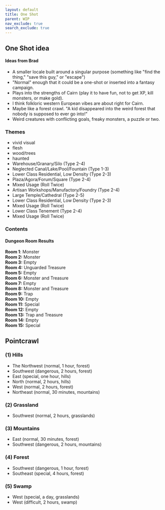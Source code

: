 ```yaml
---
layout: default
title: One Shot
parent: WIP
nav_exclude: true
search_exclude: true
---
```


## One Shot idea
#### Ideas from Brad
- A smaller locale built around a singular purpose (something like "find the thing," "save this guy," or "escape")
- "Normal" enough that it could be a one-shot or inserted into a fantasy campaign.
- Plays into the strengths of Cairn (play it to have fun, not to get XP, kill monsters, or make gold).
- I think folkloric western European vibes are about right for Cairn.
- Maybe like a forest crawl. "A kid disappeared into the weird forest that nobody is supposed to ever go into!"
- Weird creatures with conflicting goals, freaky monsters, a puzzle or two.

### Themes
- vivid visual
- flesh
- wood/trees
- haunted
- Warehouse/Granary/Silo (Type 2-4)
- Neglected Canal/Lake/Pool/Fountain (Type 1-3)
- Lower Class Residential, Low Density (Type 2-3)
- Plaza/Agora/Forum/Square (Type 2-4)
- Mixed Usage (Roll Twice)
- Artisan Workshops/Manufactory/Foundry (Type 2-4)
- Large Temple/Cathedral (Type 2-5)
- Lower Class Residential, Low Density (Type 2-3)
- Mixed Usage (Roll Twice)
- Lower Class Tenement (Type 2-4)
- Mixed Usage (Roll Twice)

### Contents

#### Dungeon Room Results
**Room 1**: Monster  
**Room 2:** Monster  
**Room 3:** Empty  
**Room 4:** Unguarded Treasure  
**Room 5:** Empty  
**Room 6:** Monster and Treasure  
**Room 7:** Empty  
**Room 8:** Monster and Treasure  
**Room 9:** Trap  
**Room 10:** Empty  
**Room 11:** Special  
**Room 12:** Empty  
**Room 13:** Trap and Treasure  
**Room 14:** Empty  
**Room 15:** Special  

## Pointcrawl

### (1) Hills
- The Northwest (normal, 1 hour, forest)
- Southwest (dangerous, 2 hours, forest)
- East (special, one hour, hills)
- North (normal, 2 hours, hills)
- West (normal, 2 hours, forest)
- Northeast (normal, 30 minutes, mountains)

### (2) Grassland
- Southwest (normal, 2 hours, grasslands)

### (3) Mountains
- East (normal, 30 minutes, forest)
- Southwest (dangerous, 2 hours, mountains)

### (4) Forest
- Southwest (dangerous, 1 hour, forest)
- Southeast (special, 4 hours, forest)

### (5) Swamp
- West (special, a day, grasslands)
- West (difficult, 2 hours, swamp)

